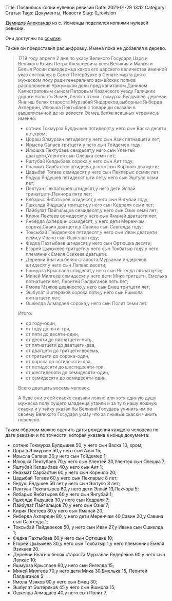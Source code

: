Title: Появились копии нулевой ревизии
Date: 2021-01-29 13:12
Category: Статьи
Tags: Документы, Новости
Slug: 0_revision

[Демидов Александр](https://vk.com/id242433698) из с. Исменцы поделился копиями нулевой ревизии.

Они доступны по [ссылке]({static}/pdfs/0_revision_1719.pdf).

Также он предоставил расшифровку. Имена пока не добавлял в дерево.

> 1719 году апреля 2 дня по указу Великого Государя,Царя и Великого Князя Петра Алексеевича всея Великия и Малыя и Белыя Росии самодержца каков его царского величества именной указ состоялся в Санкт Петербурхе в Сенате марта дня о мужеском полу ради генералнаго армейских полков расположения Уржумской доли пред капитаном Данилом Калистратовым сыном Петровым Казанского уезду Галицкии дороги волости Эсмец беляк сотник Токмурза Булдышев, деревни Янагиш беляк староста Мурзабай Яндереков,выборные Янберда Ахпердин, Илюшка Пектыбаев с товарищи сказали в вышеписанной де их волости Эсмец беляк ясашных черемис,а именно:
> 
> * сотник Токмурза Булдышев пятидесят,у него сын Васка десяти лет,хром;
> * Цораш Элмурзин пятидесят,у него сын Азик пятнадцети лет;
> * Ирысла Сапаев тритцети,у него сын Тойдемер году;
> * Илюшка Пектубаев семдесят,у него сын Улентей дватцети,Улентея сын Олешка семи лет;
> * Яштубай Келдыбаев сорока,у него сын Аит году;
> * Янахмат Сарбахтин штидесят,у него сын Корнило дватцети;
> * Цадыбай Тогаев семидесят,у него сын Пекпарыс осмии лет;
> * Яндуш Яндушев пятидесят шти лет,у него сын Эштуло осми лет;
> * Пектуан Пекпатырев штидесят,у него дети Элпай тринатцети,Пекчора пяти лет;
> * Ялбарыс  Янбатырев штидесят,у него сын Янгубай году;
> * Яшкелда Яндушев тритцети,у него сын Кедраля семи лет;
> * Пайбулат Пайгильцов семидесят,у него сын Озик семи лет;
> * Кирик Пектеев осмидесят,у него сын Яманай дватцети лет;
> * Янберда Ахпердин осмидесят, у него дети Меренчам сорока,Савин дватцети,у Савина сын Савгелда году;
> * Токсыбай Пайдереков пятидесят,у него сын Иван дватцети семи,у Ивана сын Ошкелда году;
> * Федка Пахтыбаев штидесят,у него сын Ортюшка десяти;
> * Егорей Цызыкеев тритцети,у него сын Токбатыр году,у него племянник Емеля Эзикеев дватцети.
> * Деревни Янагиш беляк староста Мурзанай Яндереков штидесят,у него сын Лапкас десети;
> * Яшмурза Крыспаев штидесят,у него сын Янгелда пятнатцети;
> * Миней Милгеев семидесят,у него дети Мика тритцети, Емелька пятнатцети лет, Леонтей Палдиганов пять лет;
>  * Ямола Мзяков девяносто,у него сын Емец тритцети лет;
> * Эшбулат Эштеряков сорока пяти,у него сын Яшмола пятнатцети лет;
> * Ошкелда Алмадаев сорока,у него сын Полит семи лет.
> 
> Итого:
> * до году-один,
> * от году до пяти-три,
> * от пяти до десяти-один,
> * от десяти до пятнатцети-пять,
> * от пятнатцети до дватцети-два,
> * от дватцети до тритцети-восемь,
> * от тритцети до сорока-один,
> * от сорока до пятидесяти-два,
> * от петидесяти до шестидесяти-три,
> * от шестидесяти до семидесяти-один,
> * от семидесяти до осмидесяти-один.
> 
> Всего дватцать восемь человек.
> 
> А буде они в сей скаске сказали ложно или хотя единую душу мужеска полу сущего младенца утаили и за ту б нашу ложную скаску и у тайку указал бы Великий Государь учинить им по своему Великого Государя указу что за лживые скаски чинить повелено.

Таким образом можно оценить даты рождения каждого человека по дате ревизии и по точности,
которая указана в конце документа:

* сотник Токмурза Булдышев 50, у него сын Васка 10, хром;
* Цораш Элмурзин 50,у него сын Азик 15;
* Ирысла Сапаев 30,у него сын Тойдемер 1;
* Илюшка Пектубаев 70,у него сын Улентей 20,Улентея сын Олешка 7;
* Яштубай Келдыбаев 40,у него сын Аит 1;
* Янахмат Сарбахтин 60,у него сын Корнило 20;
* Цадыбай Тогаев 60,у него сын Пекпарыс 8 лет;
* Яндуш Яндушев 56 лет,у него сын Эштуло 8 лет;
* Пектуан Пекпатырев 60,у него дети Элпай 13,Пекчора 5;
* Ялбарыс  Янбатырев 60,у него сын Янгубай 1;
* Яшкелда Яндушев 30,у него сын Кедраля 7;
* Пайбулат Пайгильцов 70,у него сын Озик 7;
* Кирик Пектеев 80,у него сын Яманай 20;
* Янберда Ахпердин 80, у него дети Меренчам 40,Савин 20,у Савина сын Савгелда 1;
* Токсыбай Пайдереков 50, у него сын Иван 27,у Ивана сын Ошкелда 1;
* Федка Пахтыбаев 60,у него сын Ортюшка 10;
* Егорей Цызыкеев 30,у него сын Токбатыр 1,у него племянник Емеля Эзикеев 20.
* Деревни Янагиш беляк староста Мурзанай Яндереков 60,у него сын Лапкас 10;
* Яшмурза Крыспаев 60,у него сын Янгелда 15;
* Миней Милгеев 70,у него дети Мика 30,Емелька 15, Леонтей Палдиганов 5
* Ямола Мзяков 90,у него сын Емец 30;
* Эшбулат Эштеряков 45,у него сын Яшмола 15;
* Ошкелда Алмадаев 40,у него сын Полит 7.